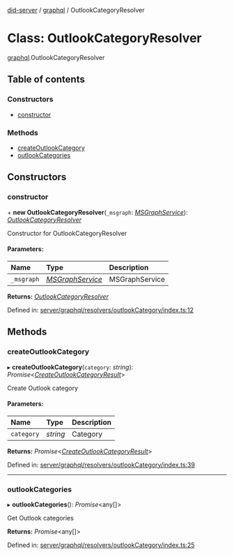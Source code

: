 [did-server](../README.md) / [graphql](../modules/graphql.md) / OutlookCategoryResolver

# Class: OutlookCategoryResolver

[graphql](../modules/graphql.md).OutlookCategoryResolver

## Table of contents

### Constructors

- [constructor](graphql.outlookcategoryresolver.md#constructor)

### Methods

- [createOutlookCategory](graphql.outlookcategoryresolver.md#createoutlookcategory)
- [outlookCategories](graphql.outlookcategoryresolver.md#outlookcategories)

## Constructors

### constructor

\+ **new OutlookCategoryResolver**(`_msgraph`: [*MSGraphService*](services.msgraphservice.md)): [*OutlookCategoryResolver*](graphql.outlookcategoryresolver.md)

Constructor for OutlookCategoryResolver

#### Parameters:

Name | Type | Description |
:------ | :------ | :------ |
`_msgraph` | [*MSGraphService*](services.msgraphservice.md) | MSGraphService    |

**Returns:** [*OutlookCategoryResolver*](graphql.outlookcategoryresolver.md)

Defined in: [server/graphql/resolvers/outlookCategory/index.ts:12](https://github.com/Puzzlepart/did/blob/45604452/server/graphql/resolvers/outlookCategory/index.ts#L12)

## Methods

### createOutlookCategory

▸ **createOutlookCategory**(`category`: *string*): *Promise*<[*CreateOutlookCategoryResult*](graphql.createoutlookcategoryresult.md)\>

Create Outlook category

#### Parameters:

Name | Type | Description |
:------ | :------ | :------ |
`category` | *string* | Category    |

**Returns:** *Promise*<[*CreateOutlookCategoryResult*](graphql.createoutlookcategoryresult.md)\>

Defined in: [server/graphql/resolvers/outlookCategory/index.ts:39](https://github.com/Puzzlepart/did/blob/45604452/server/graphql/resolvers/outlookCategory/index.ts#L39)

___

### outlookCategories

▸ **outlookCategories**(): *Promise*<any[]\>

Get Outlook categories

**Returns:** *Promise*<any[]\>

Defined in: [server/graphql/resolvers/outlookCategory/index.ts:25](https://github.com/Puzzlepart/did/blob/45604452/server/graphql/resolvers/outlookCategory/index.ts#L25)
